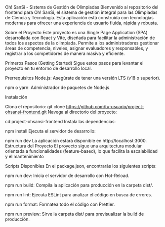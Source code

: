 Oh! SanSi - Sistema de Gestión de Olimpiadas
Bienvenido al repositorio del frontend para Oh! SanSi, el sistema de gestión integral para las Olimpiadas de Ciencia y Tecnología. Esta aplicación está construida con tecnologías modernas para ofrecer una experiencia de usuario fluida, rápida y robusta.

Sobre el Proyecto
Este proyecto es una Single Page Application (SPA) desarrollada con React y Vite, diseñada para facilitar la administración de todos los aspectos de la olimpiada. Permite a los administradores gestionar áreas de competencia, niveles, asignar evaluadores y responsables, y registrar a los competidores de manera masiva y eficiente.

Primeros Pasos (Getting Started)
Sigue estos pasos para levantar el proyecto en tu entorno de desarrollo local.

Prerrequisitos
Node.js: Asegúrate de tener una versión LTS (v18 o superior).

npm o yarn: Administrador de paquetes de Node.js.

Instalación

Clona el repositorio:
git clone https://github.com/tu-usuario/project-ohsansi-frontend.git
Navega al directorio del proyecto:

cd project-ohsansi-frontend
Instala las dependencias:

npm install
Ejecuta el servidor de desarrollo:

npm run dev
La aplicación estará disponible en http://localhost:3000.
Estructura del Proyecto
El proyecto sigue una arquitectura modular orientada a funcionalidades (feature-based), lo que facilita la escalabilidad y el mantenimiento

Scripts Disponibles
En el package.json, encontrarás los siguientes scripts:

npm run dev: Inicia el servidor de desarrollo con Hot-Reload.

npm run build: Compila la aplicación para producción en la carpeta dist/.

npm run lint: Ejecuta ESLint para analizar el código en busca de errores.

npm run format: Formatea todo el código con Prettier.

npm run preview: Sirve la carpeta dist/ para previsualizar la build de producción.